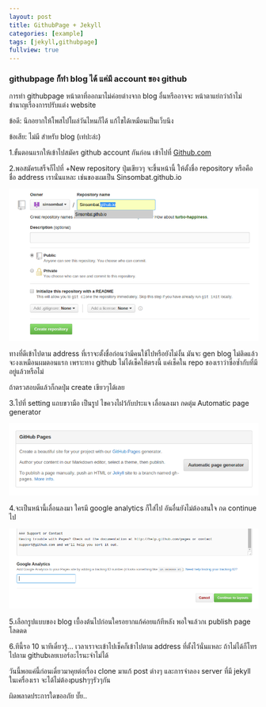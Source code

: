 ```yaml
---
layout: post
title: GithubPage + Jekyll
categories: [example]
tags: [jekyll,githubpage]
fullview: true
---
```


<h3>githubpage ก็ทำ blog ได้ แค่มี account ของ github</h3>

การทำ githubpage หน้าตาที่ออกมาไม่ค่อยต่างจาก blog อื่นหรืออาจจะ หน้าตาแย่กว่าถ้าไม่ชำนาญเรื่องการปรับแต่ง website

ข้อดี: นึกอยากให้โพสไปโผล่วันไหนก็ได้ แก้ไขได้เหมือนเป็นเว็บนึง

ข้อเสีย: ไม่มี สำหรับ blog (เท่ปะล่ะ)

1.ขั้นตอนแรกให้เข้าไปสมัคร github account กันก่อน เข้าไปที่ <a class="btn btn-default" href="https://github.com">Github.com</a>

2.พอสมัครเสร็จก็ไปที่ +New repository ปุ่มเขียวๆ จะขึ้นหน้านี้ ให้ตั้งชื่อ repository หรือคือชื่อ address เรานั่นแหละ เช่นของผมเป็น Sinsombat.github.io

<img src="images/post/2014-09-05-1.png" >

ทางที่ดีเข้าไปตาม address ที่เราจะตั้งชื่อก่อนว่ามีคนใช้ไปหรือยังไม่งั้น มันจะ gen blog ไม่ติดแล้วจะงงเหมือนผมตอนแรก 
เพราะทาง github ไม่ได้เช็คให้ตรงนี้ แค่เช็คใน repo ของเราว่าซื่อซ้ำกับที่มีอยู่แล้วหรือไม่

ถ้าตรวสอบดีแล้วก็กดปุ่ม create เขียวๆได้เลย

3.ไปที่ setting แถบขวามือ เป็นรูป ไขควงไฝว้กับประแจ
เลื่อนลงมา กดตุ่ม Automatic page generator

<img src="images/post/2014-09-05-2.png" >

4.จะเป็นหน้านี้เลื่อนลงมา ใครมี google analytics ก็ใส่ไป อันอื่นยังไม่ต้องสนใจ กด continue ไป

<img src="images/post/2014-09-05-3.png" >

5.เลือกรูปแบบของ blog เบื้องต้นไปก่อนใครอยากแก้ค่อยแก้ทีหลัง พอใจแล้วกเ publish page โลดดด

6.ทีนี้รอ 10 นาทีเดี๋ยวรู้... เวลาเราจะเข้าไปเช็คก็เข้าไปตาม address ที่ตั้งไว้นั่นแหละ ถ้าไม่ได้ก็โทรไปถาม githubเลยเบอร์อะไรนะจำไม่ได้

วันนี้พอแค่นี้ก่อนเดี๋ยวมาคุยต่อเรื่อง clone มาแก้ post ต่างๆ และการจำลอง server ที่มี jekyll ในเครื่องเรา จะได้ไม่ต้องpushๆๆรัวๆกัน

ผิดพลาดประการใดขออภัย บั๊ย..
